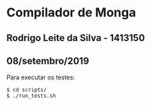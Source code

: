 # Compilador de Monga
## Rodrigo Leite da Silva - 1413150
## 08/setembro/2019

Para executar os testes:
```
$ cd scripts/
$ ./run_tests.sh
```
